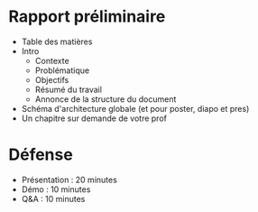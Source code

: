 # Rapport préliminaire
- Table des matières
- Intro
  - Contexte
  - Problématique
  - Objectifs
  - Résumé du travail
  - Annonce de la structure du document
- Schéma d'architecture globale (et pour poster, diapo et pres)
- Un chapitre sur demande de votre prof

# Défense
- Présentation : 20 minutes
- Démo : 10 minutes
- Q&A : 10 minutes
